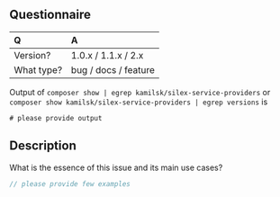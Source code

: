 ## Questionnaire

| Q             | A
|:--------------|:--
| Version?      | 1.0.x / 1.1.x / 2.x
| What type?    | bug / docs / feature

Output of `composer show | egrep kamilsk/silex-service-providers`
or `composer show kamilsk/silex-service-providers | egrep versions` is

```
# please provide output
```

## Description

What is the essence of this issue and its main use cases?

```php
// please provide few examples
```
